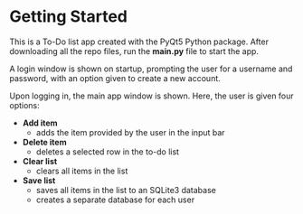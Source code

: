 
# Getting Started
This is a To-Do list app created with the PyQt5 Python package. After downloading all the repo files, run the **main.py** file to start the app.

A login window is shown on startup, prompting the user for a username and password, with an option given to create a new account. 

Upon logging in, the main app window is shown. Here, the user is given four options:
- **Add item** 
    - adds the item provided by the user in the input bar
- **Delete item**
    - deletes a selected row in the to-do list
- **Clear list**
    - clears all items in the list
- **Save list**
    - saves all items in the list to an SQLite3 database 
    - creates a separate database for each user
